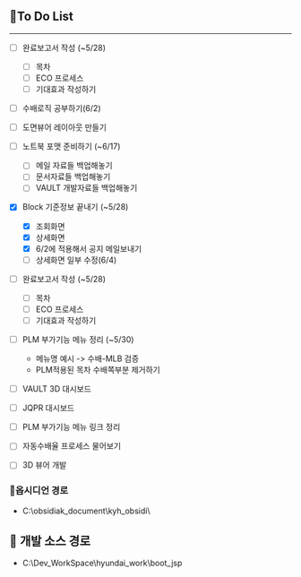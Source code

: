 
## 📌To Do List
---

- [ ] 완료보고서 작성 (~5/28)
	- [ ] 목차
	- [ ] ECO 프로세스
	- [ ] 기대효과 작성하기
- [ ] 수배로직 공부하기(6/2)
- [ ] 도면뷰어 레이아웃 만들기
- [ ] 노트북 포맷 준비하기 (~6/17)
	- [ ] 메일 자료들 백업해놓기
	- [ ] 문서자료들 백업해놓기
	- [ ] VAULT 개발자료들 백업해놓기
- [x] Block 기준정보 끝내기 (~5/28)
	- [x] 조회화면
	- [x] 상세화면
	- [x] 6/2에 적용해서 공지 메일보내기
	- [ ] 상세화면 일부 수정(6/4)
- [ ] 완료보고서 작성 (~5/28)
	- [ ] 목차
	- [ ] ECO 프로세스
	- [ ] 기대효과 작성하기
- [ ] PLM 부가기능 메뉴 정리 (~5/30)
	- 메뉴명 예시 -> 수배-MLB 검증
	- PLM적용된 목차 수배쪽부분 제거하기
- [ ] VAULT 3D 대시보드
- [ ] JQPR 대시보드
- [ ] PLM 부가기능 메뉴 링크 정리
- [ ] 자동수배율 프로세스 물어보기
- [ ] 3D 뷰어 개발


### 🔗옵시디언 경로
- C:\obsidiak_document\kyh_obsidi\


## **🔗** 개발 소스 경로
- C:\Dev_WorkSpace\hyundai_work\boot_jsp
